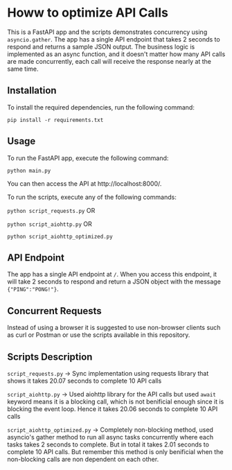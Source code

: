 # Howw to optimize API Calls

This is a FastAPI app and the scripts demonstrates concurrency using `asyncio.gather`. The app has a single API endpoint that takes 2 seconds to respond and returns a sample JSON output. The business logic is implemented as an async function, and it doesn't matter how many API calls are made concurrently, each call will receive the response nearly at the same time.

## Installation

To install the required dependencies, run the following command:

`pip install -r requirements.txt`


## Usage

To run the FastAPI app, execute the following command:

`python main.py`


You can then access the API at http://localhost:8000/.


To run the scripts, execute any of the following commands:

`python script_requests.py`
OR

`python script_aiohttp.py`
OR

`python script_aiohttp_optimized.py`

## API Endpoint

The app has a single API endpoint at `/`. When you access this endpoint, it will take 2 seconds to respond and return a JSON object with the message `{"PING":"PONG!"}`.

## Concurrent Requests

Instead of using a browser it is suggested to use non-browser clients such as curl or Postman or use the scripts available in this repository.

## Scripts Description

`script_requests.py` -> Sync implementation using requests library that shows it takes 20.07 seconds to complete 10 API calls

`script_aiohttp.py` -> Used aiohttp library for the API calls but used `await` keyword means it is a blocking call, which is not benificial enough since it is blocking the event loop. Hence it takes 20.06 seconds to complete 10 API calls

`script_aiohttp_optimized.py` -> Completely non-blocking method, used asyncio's gather method to run all async tasks concurrently where each tasks takes 2 seconds to complete. But in total it takes 2.01 seconds to complete 10 API calls. But remember this method is only benificial when the non-blocking calls are non dependent on each other.